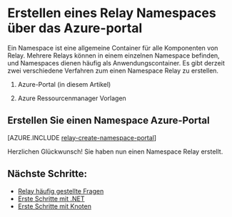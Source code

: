 <properties
    pageTitle="Erstellen eines Relay Namespaces über das Azure-Portal | Microsoft Azure"
    description="Benötigen Sie einen Namespace, um mit Azure Relay zu beginnen zu können. So sieht so erstellen Sie eine mithilfe des Azure-Portals aus."
    services="service-bus"
    documentationCenter=".net"
    authors="jtaubensee"
    manager="timlt"
    editor=""/>

<tags
    ms.service="service-bus"
    ms.devlang="tbd"
    ms.topic="get-started-article"
    ms.tgt_pltfrm="multiple"
    ms.workload="na"
    ms.date="10/28/2016"
    ms.author="jotaub"/>

# <a name="create-a-relay-namespace-using-the-azure-portal"></a>Erstellen eines Relay Namespaces über das Azure-portal

Ein Namespace ist eine allgemeine Container für alle Komponenten von Relay. Mehrere Relays können in einem einzelnen Namespace befinden, und Namespaces dienen häufig als Anwendungscontainer. Es gibt derzeit zwei verschiedene Verfahren zum einen Namespace Relay zu erstellen.

1.  Azure-Portal (in diesem Artikel)

2.  Azure Ressourcenmanager Vorlagen

## <a name="create-a-namespace-in-the-azure-portal"></a>Erstellen Sie einen Namespace Azure-Portal

[AZURE.INCLUDE [relay-create-namespace-portal](../../includes/relay-create-namespace-portal.md)]

Herzlichen Glückwunsch! Sie haben nun einen Namespace Relay erstellt.

## <a name="next-steps"></a>Nächste Schritte:

- [Relay häufig gestellte Fragen](relay-faq.md)
- [Erste Schritte mit .NET](relay-hybrid-connections-dotnet-get-started.md)
- [Erste Schritte mit Knoten](relay-hybrid-connections-node-get-started.md)